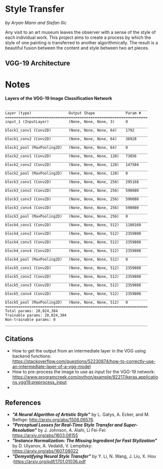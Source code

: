 # Style Transfer
*by Aryan Mann and Stefan Ilic*

Any visit to an art museum leaves the observer with a sense of the style of each individual work. This project aims to create a process by which the style of one painting is transferred to another algorithmically. The result is a beautiful fusion between the content and style between two art pieces.

## VGG-19 Architecture
# Notes

#### Layers of the VGG-19 Image Classification Network
```
_________________________________________________________________
Layer (type)                 Output Shape              Param #
=================================================================
input_1 (InputLayer)         (None, None, None, 3)     0
_________________________________________________________________
block1_conv1 (Conv2D)        (None, None, None, 64)    1792
_________________________________________________________________
block1_conv2 (Conv2D)        (None, None, None, 64)    36928
_________________________________________________________________
block1_pool (MaxPooling2D)   (None, None, None, 64)    0
_________________________________________________________________
block2_conv1 (Conv2D)        (None, None, None, 128)   73856
_________________________________________________________________
block2_conv2 (Conv2D)        (None, None, None, 128)   147584
_________________________________________________________________
block2_pool (MaxPooling2D)   (None, None, None, 128)   0
_________________________________________________________________
block3_conv1 (Conv2D)        (None, None, None, 256)   295168
_________________________________________________________________
block3_conv2 (Conv2D)        (None, None, None, 256)   590080
_________________________________________________________________
block3_conv3 (Conv2D)        (None, None, None, 256)   590080
_________________________________________________________________
block3_conv4 (Conv2D)        (None, None, None, 256)   590080
_________________________________________________________________
block3_pool (MaxPooling2D)   (None, None, None, 256)   0
_________________________________________________________________
block4_conv1 (Conv2D)        (None, None, None, 512)   1180160
_________________________________________________________________
block4_conv2 (Conv2D)        (None, None, None, 512)   2359808
_________________________________________________________________
block4_conv3 (Conv2D)        (None, None, None, 512)   2359808
_________________________________________________________________
block4_conv4 (Conv2D)        (None, None, None, 512)   2359808
_________________________________________________________________
block4_pool (MaxPooling2D)   (None, None, None, 512)   0
_________________________________________________________________
block5_conv1 (Conv2D)        (None, None, None, 512)   2359808
_________________________________________________________________
block5_conv2 (Conv2D)        (None, None, None, 512)   2359808
_________________________________________________________________
block5_conv3 (Conv2D)        (None, None, None, 512)   2359808
_________________________________________________________________
block5_conv4 (Conv2D)        (None, None, None, 512)   2359808
_________________________________________________________________
block5_pool (MaxPooling2D)   (None, None, None, 512)   0
=================================================================
Total params: 20,024,384
Trainable params: 20,024,384
Non-trainable params: 0
_________________________________________________________________
```

## Citations
- How to get the output from an intermediate layer in the VGG using backend functions: https://stackoverflow.com/questions/52230874/how-to-correctly-use-an-intermediate-layer-of-a-vgg-model
- How to pre-process the image to use as input for the VGG-19 network: https://www.programcreek.com/python/example/92217/keras.applications.vgg19.preprocess_input
- 

## References 
- ***"A Neural Algorithm of Artistic Style"*** by L. Gatys, A. Ecker, and M. Bethge: http://arxiv.org/abs/1508.06576.
- ***"Perceptual Losses for Real-Time Style Transfer and Super-Resolution"*** by J. Johnson, A. Alahi, Li Fei-Fei: https://arxiv.org/abs/1603.08155
- ***"Instance Normalization: The Missing Ingredient for Fast Stylization"*** by D. Ulyanov, A. Vedaldi, V. Lempitsky: https://arxiv.org/abs/1607.08022
- ***"Demystifying Neural Style Transfer"*** by Y. Li, N. Wang, J. Liu, X. Hou
:https://arxiv.org/pdf/1701.01036.pdf
